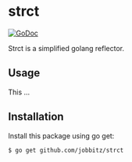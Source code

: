 # strct
[![GoDoc](https://godoc.org/github.com/jobbitz/strct?status.svg)](https://godoc.org/github.com/jobbitz/strct)

Strct is a simplified golang reflector.

## Usage
This ...

## Installation
Install this package using go get:
```bash
$ go get github.com/jobbitz/strct
```
